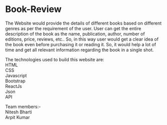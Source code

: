 # Book-Review
The Website would provide the details of different books based on different genres as per the requirement of the user. User can get the entire description of the book as the name, publication, author, number of editions, price, reviews, etc.. So, in this way user would get a clear idea of the book even before purchasing it or reading it. So, it would help a lot of time and get all relevant information regarding the book in a single shot.

The technologies used to build this website are: <br>
HTML <br>
CSS <br>
Javascript <br>
Bootstrap <br>
ReactJs <br>
Json <br>
API <br>

Team members:- <br>
Nitesh Bharti <br>
Arpit Kumar
